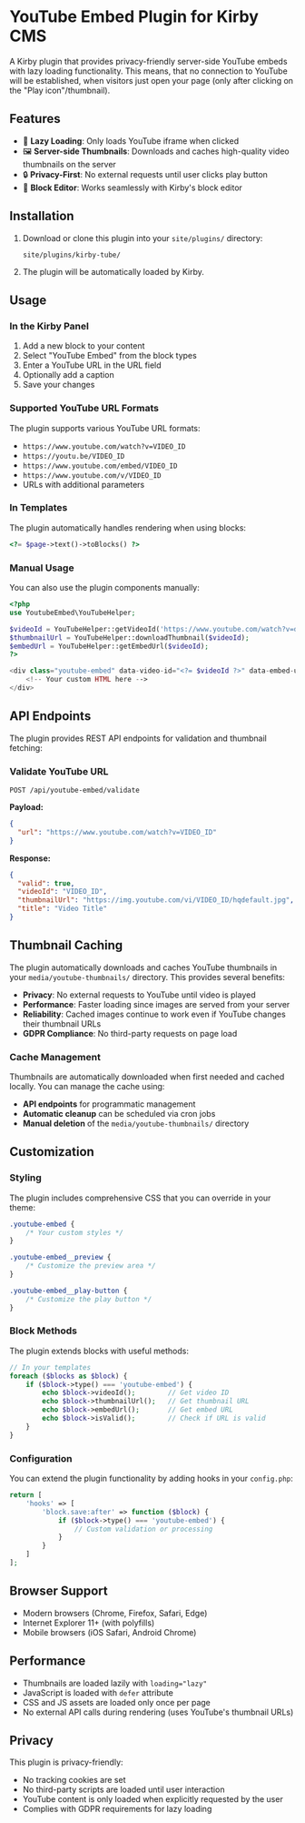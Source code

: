 # YouTube Embed Plugin for Kirby CMS

A Kirby plugin that provides privacy-friendly server-side YouTube embeds with lazy loading functionality. This means, that no connection to YouTube will be established, when visitors just open your page (only after clicking on the "Play icon"/thumbnail).

## Features

- 🚀 **Lazy Loading**: Only loads YouTube iframe when clicked
- 🖼️ **Server-side Thumbnails**: Downloads and caches high-quality video thumbnails on the server
- 🔒 **Privacy-First**: No external requests until user clicks play button
- 📝 **Block Editor**: Works seamlessly with Kirby's block editor

## Installation

1. Download or clone this plugin into your `site/plugins/` directory:
   ```
   site/plugins/kirby-tube/
   ```

2. The plugin will be automatically loaded by Kirby.

## Usage

### In the Kirby Panel

1. Add a new block to your content
2. Select "YouTube Embed" from the block types
3. Enter a YouTube URL in the URL field
4. Optionally add a caption
5. Save your changes

### Supported YouTube URL Formats

The plugin supports various YouTube URL formats:
- `https://www.youtube.com/watch?v=VIDEO_ID`
- `https://youtu.be/VIDEO_ID`
- `https://www.youtube.com/embed/VIDEO_ID`
- `https://www.youtube.com/v/VIDEO_ID`
- URLs with additional parameters

### In Templates

The plugin automatically handles rendering when using blocks:

```php
<?= $page->text()->toBlocks() ?>
```

### Manual Usage

You can also use the plugin components manually:

```php
<?php
use YoutubeEmbed\YouTubeHelper;

$videoId = YouTubeHelper::getVideoId('https://www.youtube.com/watch?v=dQw4w9WgXcQ');
$thumbnailUrl = YouTubeHelper::downloadThumbnail($videoId);
$embedUrl = YouTubeHelper::getEmbedUrl($videoId);
?>

<div class="youtube-embed" data-video-id="<?= $videoId ?>" data-embed-url="<?= $embedUrl ?>">
    <!-- Your custom HTML here -->
</div>
```

## API Endpoints

The plugin provides REST API endpoints for validation and thumbnail fetching:

### Validate YouTube URL

```
POST /api/youtube-embed/validate
```

**Payload:**
```json
{
  "url": "https://www.youtube.com/watch?v=VIDEO_ID"
}
```

**Response:**
```json
{
  "valid": true,
  "videoId": "VIDEO_ID",
  "thumbnailUrl": "https://img.youtube.com/vi/VIDEO_ID/hqdefault.jpg",
  "title": "Video Title"
}
```

## Thumbnail Caching

The plugin automatically downloads and caches YouTube thumbnails in your `media/youtube-thumbnails/` directory. This provides several benefits:

- **Privacy**: No external requests to YouTube until video is played
- **Performance**: Faster loading since images are served from your server
- **Reliability**: Cached images continue to work even if YouTube changes their thumbnail URLs
- **GDPR Compliance**: No third-party requests on page load

### Cache Management

Thumbnails are automatically downloaded when first needed and cached locally. You can manage the cache using:

- **API endpoints** for programmatic management
- **Automatic cleanup** can be scheduled via cron jobs
- **Manual deletion** of the `media/youtube-thumbnails/` directory

## Customization

### Styling

The plugin includes comprehensive CSS that you can override in your theme:

```css
.youtube-embed {
    /* Your custom styles */
}

.youtube-embed__preview {
    /* Customize the preview area */
}

.youtube-embed__play-button {
    /* Customize the play button */
}
```

### Block Methods

The plugin extends blocks with useful methods:

```php
// In your templates
foreach ($blocks as $block) {
    if ($block->type() === 'youtube-embed') {
        echo $block->videoId();        // Get video ID
        echo $block->thumbnailUrl();   // Get thumbnail URL
        echo $block->embedUrl();       // Get embed URL
        echo $block->isValid();        // Check if URL is valid
    }
}
```

### Configuration

You can extend the plugin functionality by adding hooks in your `config.php`:

```php
return [
    'hooks' => [
        'block.save:after' => function ($block) {
            if ($block->type() === 'youtube-embed') {
                // Custom validation or processing
            }
        }
    ]
];
```

## Browser Support

- Modern browsers (Chrome, Firefox, Safari, Edge)
- Internet Explorer 11+ (with polyfills)
- Mobile browsers (iOS Safari, Android Chrome)

## Performance

- Thumbnails are loaded lazily with `loading="lazy"`
- JavaScript is loaded with `defer` attribute
- CSS and JS assets are loaded only once per page
- No external API calls during rendering (uses YouTube's thumbnail URLs)

## Privacy

This plugin is privacy-friendly:
- No tracking cookies are set
- No third-party scripts are loaded until user interaction
- YouTube content is only loaded when explicitly requested by the user
- Complies with GDPR requirements for lazy loading
